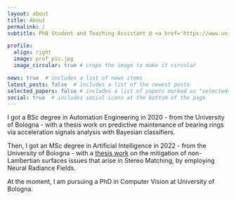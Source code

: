 ```yaml
---
layout: about
title: About
permalink: /
subtitle: PhD Student and Teaching Assistant @ <a href='https://www.unibo.it/sitoweb/alex.costanzino'>Alma Mater Studiorum, University of Bologna</a>.

profile:
  align: right
  image: prof_pic.jpg
  image_circular: true # crops the image to make it circular

news: true  # includes a list of news items
latest_posts: false  # includes a list of the newest posts
selected_papers: false # includes a list of papers marked as "selected={true}"
social: true  # includes social icons at the bottom of the page
---
```

I got a BSc degree in Automation Engineering in 2020 - from the University of Bologna - with a thesis work on predictive maintenance of bearing rings via acceleration signals analysis with Bayesian classifiers.

Then, I got an MSc degree in Artificial Intelligence in 2022 - from the University of Bologna - with a <a href='https://amslaurea.unibo.it/26933/'>thesis work</a> on the mitigation of non-Lambertian surfaces issues that arise in Stereo Matching, by employing Neural Radiance Fields.

At the moment, I am pursuing a PhD in Computer Vision at University of Bologna.